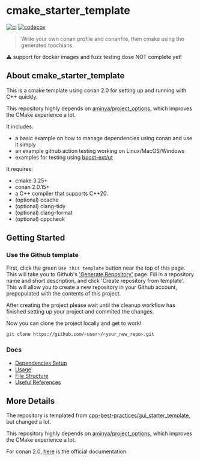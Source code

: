 # cmake_starter_template

[![ci](https://github.com/FeignClaims/cmake_starter_template/actions/workflows/ci.yml/badge.svg)](https://github.com/FeignClaims/cmake_starter_template/actions/workflows/ci.yml)
[![codecov](https://codecov.io/gh/FeignClaims/cmake_starter_template/graph/badge.svg?token=BQEOMHO4P6)](https://codecov.io/gh/FeignClaims/cmake_starter_template)

> Write your own conan profile and conanfile, then cmake using the generated toochians.

:warning: support for docker images and fuzz testing dose NOT complete yet!

## About cmake_starter_template

This is a cmake template using conan 2.0 for setting up and running with C++ quickly.

This repository highly depends on [aminya/project_options](https://github.com/aminya/project_options), which improves the CMake experience a lot.

It includes:

- a basic example on how to manage dependencies using conan and use it simply
- an example github action testing working on Linux/MacOS/Windows
- examples for testing using [boost-ext/ut](https://github.com/boost-ext/ut)

It requires:

- cmake 3.25+
- conan 2.0.15+
- a C++ compiler that supports C++20.
- (optional) ccache
- (optional) clang-tidy
- (optional) clang-format
- (optional) cppcheck

## Getting Started

### Use the Github template

First, click the green `Use this template` button near the top of this page.
This will take you to Github's ['Generate Repository'](https://github.com/FeignClaims/cmake_starter_template/generate) page.
Fill in a repository name and short description, and click 'Create repository from template'.
This will allow you to create a new repository in your Github account,
prepopulated with the contents of this project.

After creating the project please wait until the cleanup workflow has finished
setting up your project and commited the changes.

Now you can clone the project locally and get to work!

```bash
git clone https://github.com/<user>/<your_new_repo>.git
```

### Docs

- [Dependencies Setup](./README_dependencies.md)
- [Usage](./README_usage.md)
- [File Structure](./README_structure.md)
- [Useful References](./README_references.md)

## More Details

The repository is templated from [cpp-best-practices/gui_starter_template](https://github.com/cpp-best-practices/gui_starter_template), but changed a lot.

This repository highly depends on [aminya/project_options](https://github.com/aminya/project_options), which improves the CMake experience a lot.

For conan 2.0, [here](https://docs.conan.io/2.0/index.html) is the official documentation.
